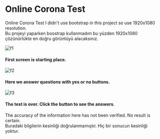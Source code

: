 # Online Corona Test
 Online Corona Test
I didn't use bootstrap in this project so use 1920x1080 resolution.<br>
Bu projeyi yaparken boostrap kullanmadım bu yüzden 1920x1080 çözünürlükte en doğru görüntüyü alacaksınız.

![f1](https://i.hizliresim.com/seq2xbl.png)
#### First screen is starting place.

![f2](https://i.hizliresim.com/luz2vma.png)
#### Here we answer questions with yes or no buttons.

![f3](https://i.hizliresim.com/rfk92tf.png)
#### The test is over. Click the button to see the answers.

The accuracy of the information here has not been verified. No result is certain.<br>
Buradaki bilgilerin kesinliği doğrulanmamıştır. Hiç bir sonucun kesinliği yoktur. 
